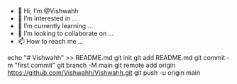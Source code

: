 - 👋 Hi, I’m @Vishwahh
- 👀 I’m interested in ...
- 🌱 I’m currently learning ...
- 💞️ I’m looking to collaborate on ...
- 📫 How to reach me ...

echo "# Vishwahh" >> README.md
git init
git add README.md
git commit -m "first commit"
git branch -M main
git remote add origin https://github.com/Vishwahh/Vishwahh.git
git push -u origin main
<!---
Vishwahh/Vishwahh is a ✨ special ✨ repository because its `README.md` (this file) appears on your GitHub profile.
You can click the Preview link to take a look at your changes.
---

